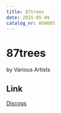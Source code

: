 ```yaml
---
title: 87trees
date: 2015-05-08
catalog_nr: HSH005
---
```


# 87trees
by Various Artists

## Link
[Discogs](https://www.discogs.com/Home-Street-Home-87trees/release/6990537)
